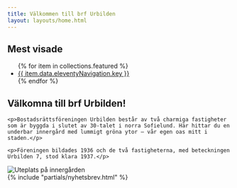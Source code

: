 ```yaml
---
title: Välkommen till brf Urbilden
layout: layouts/home.html
---
```


<section>
<h2>Mest visade</h2>

<ul class="featured">
{% for item in collections.featured %}
  <li>
    <a href="{{ item.url }}">{{ item.data.eleventyNavigation.key }}</a>
  </li>
{% endfor %}
</ul>
</section>

<section class="stack with-sidebar">
  <div class="stack">
    <h2>Välkomna till brf Urbilden!</h2>

    <p>Bostadsrättsföreningen Urbilden består av två charmiga fastigheter som är byggda i slutet av 30-talet i norra Sofielund. Här hittar du en underbar innergård med lummigt gröna ytor – vår egen oas mitt i staden.</p>

    <p>Föreningen bildades 1936 och de två fastigheterna, med beteckningen Urbilden 7, stod klara 1937.</p>
  </div>

  <img src="/assets/images/sommar-e1666778280390.jpg" alt="Uteplats på innergården">
</section>

<section class="stack">
  {% include "partials/nyhetsbrev.html" %}
</section>
